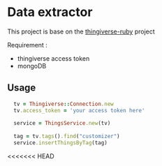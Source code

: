 Data extractor 
=========================

This project is base on the [thingiverse-ruby](https://github.com/makerbot/thingiverse-ruby) project

Requirement : 
 
 * thingiverse access token
 * mongoDB
 
Usage
---

```ruby
  tv = Thingiverse::Connection.new
  tv.access_token = 'your access token here'
  
  service = ThingsService.new(tv)
  
  tag = tv.tags().find("customizer")
  service.insertThingsByTag(tag)
```
<<<<<<< HEAD

